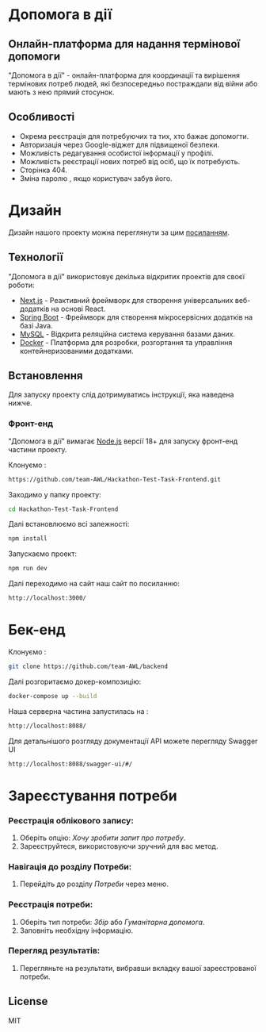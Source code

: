 # Допомога в дії

## Онлайн-платформа для надання термінової допомоги

"Допомога в дії" - онлайн-платформа для координації та вирішення термінових потреб людей, які безпосередньо постраждали від війни або мають з нею прямий стосунок.

## Особливості

- Окрема реєстрація для потребуючих та тих, хто бажає допомогти.
- Авторизація через Google-віджет для підвищеної безпеки.
- Можливість редагування особистої інформації у профілі.
- Можливість реєстрації нових потреб від осіб, що їх потребують.
- Сторінка 404.
- Зміна паролю , якщо користувач забув його.

# Дизайн

Дизайн нашого проекту можна переглянути за цим [посиланням](https://www.figma.com/file/Ph16H8dXPvOoND4hTy1b1u/Untitled?type=design&node-id=0-1&mode=design&t=WUCwIBbXzmancWxn-0).

## Технології

"Допомога в дії" використовує декілька відкритих проектів для своєї роботи:

- [Next.js](https://nextjs.org/) - Реактивний фреймворк для створення універсальних веб-додатків на основі React.
- [Spring Boot](https://spring.io/projects/spring-boot) - Фреймворк для створення мікросервісних додатків на базі Java.
- [MySQL](https://www.mysql.com/) - Відкрита реляційна система керування базами даних.
- [Docker](https://www.docker.com/#build) - Платформа для розробки, розгортання та управління контейнеризованими додатками.

## Встановлення

Для запуску проекту слід дотримуватись інструкції, яка наведена нижче.

### Фронт-енд

"Допомога в дії" вимагає [Node.js](https://nodejs.org/) версії 18+ для запуску фронт-енд частини проекту.

Клонуємо :
```sh
https://github.com/team-AWL/Hackathon-Test-Task-Frontend.git
```
Заходимо у папку проекту:
```sh
cd Hackathon-Test-Task-Frontend
```
Далі встановлюємо всі залежності:
```sh
npm install
```
Запускаємо проект:
```sh
npm run dev
```

Далі переходимо на сайт наш сайт по посиланню:
```sh
http://localhost:3000/
```

# Бек-енд

Клонуємо :
```sh
git clone https://github.com/team-AWL/backend
```
Далі розгоритаємо докер-композицію:
```sh
docker-compose up --build
```
Наша серверна частина запустилась на :
```sh
http://localhost:8088/
```

Для детальнішого розгляду документації API можете перегляду Swagger UI
```sh
http://localhost:8088/swagger-ui/#/
```

# Зареєстування потреби

### Реєстрація облікового запису:
1. Оберіть опцію: *Хочу зробити запит про потребу*.
2. Зареєструйтеся, використовуючи зручний для вас метод.

### Навігація до розділу Потреби:
1. Перейдіть до розділу *Потреби* через меню.

### Реєстрація потреби:
1. Оберіть тип потреби: *Збір* або *Гуманітарна допомога*.
2. Заповніть необхідну інформацію.

### Перегляд результатів:
1. Перегляньте на результати, вибравши вкладку вашої зареєстрованої потреби.



## License

MIT

   [Next.js]: <https://nextjs.org/>
   [Spring Boot]: <https://spring.io/projects/spring-boot>
   [MySQL]: <https://www.mysql.com/>
   [Docker]: <https://www.docker.com/#build>
   [посиланням]: <https://www.figma.com/file/Ph16H8dXPvOoND4hTy1b1u/Untitled?type=design&node-id=0-1&mode=design&t=WUCwIBbXzmancWxn-0>

